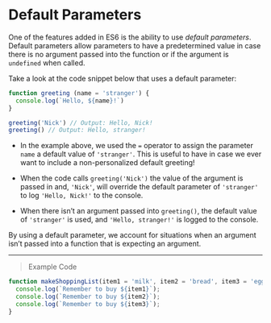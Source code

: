 # Default Parameters

One of the features added in ES6 is the ability to use *default parameters*. Default parameters allow parameters to have a predetermined value in case there is no argument passed into the function or if the argument is `undefined` when called.

Take a look at the code snippet below that uses a default parameter:
```js
function greeting (name = 'stranger') {
  console.log(`Hello, ${name}!`)
}

greeting('Nick') // Output: Hello, Nick!
greeting() // Output: Hello, stranger!
```
- In the example above, we used the `=` operator to assign the parameter `name` a default value of `'stranger'`. This is useful to have in case we ever want to include a non-personalized default greeting!

- When the code calls `greeting('Nick')` the value of the argument is passed in and, `'Nick'`, will override the default parameter of `'stranger'` to log `'Hello, Nick!'` to the console.

- When there isn’t an argument passed into `greeting()`, the default value of `'stranger'` is used, and `'Hello, stranger!'` is logged to the console.

By using a default parameter, we account for situations when an argument isn’t passed into a function that is expecting an argument.

---
> Example Code
```js
function makeShoppingList(item1 = 'milk', item2 = 'bread', item3 = 'eggs') {
  console.log(`Remember to buy ${item1}`);
  console.log(`Remember to buy ${item2}`);
  console.log(`Remember to buy ${item3}`);
}
```
